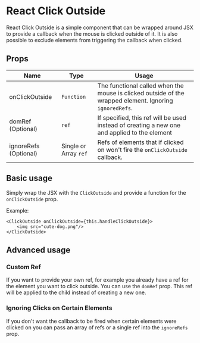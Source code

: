 # React Click Outside
React Click Outside is a simple component that can be wrapped around JSX to provide a callback when the mouse is clicked outside of it. It is also possible to exclude elements from triggering the callback when clicked.

## Props
| Name | Type | Usage |
| --- | --- | --- |
| onClickOutside | `Function` | The functional called when the mouse is clicked outside of the wrapped element. Ignoring `ignoredRefs`. |
| domRef (Optional) | `ref` | If specified, this ref will be used instead of creating a new one and applied to the element |
| ignoreRefs (Optional) | Single or Array `ref` | Refs of elements that if clicked on won't fire the `onClickOutside` callback.

## Basic usage
Simply wrap the JSX with the `ClickOutside` and provide a function for the `onClickOutside` prop.

Example:
```
<ClickOutside onClickOutside={this.handleClickOutside}>
	<img src="cute-dog.png"/>
</ClickOutside>
```

## Advanced usage

### Custom Ref
If you want to provide your own ref, for example you already have a ref for the element you want to click outside. You can use the `domRef` prop. This ref will be applied to the child instead of creating a new one.

### Ignoring Clicks on Certain Elements
If you don't want the callback to be fired when certain elements were clicked on you can pass an array of refs or a single ref into the `ignoreRefs` prop.